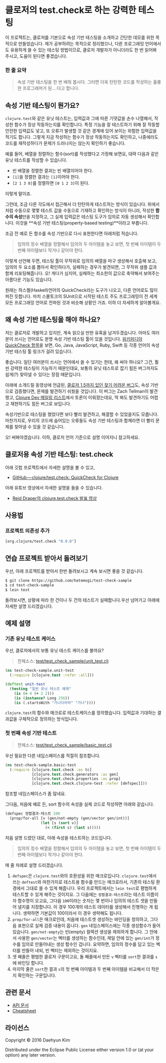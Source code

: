 # 클로저의 test.check로 하는 강력한 테스팅

이 프로젝트는, 클로저를 기본으로 속성 기반 테스팅을 소개하고 간단한 데모를 위한 목적으로 만들었습니다. 제가 공부하려는 목적으로 정리했으나, 다른 프로그래밍 언어에서도 유용하게 쓸 수 있는 테스팅 방법이므로, 클로저 개발자가 아니더라도 한 번 읽어봐 주시고, 도움이 된다면 좋겠습니다.

### 한 줄 요약

> 속성 기반 테스팅을 한 번 배워 봅시다. 그러면 더욱 탄탄한 코드를 작성하는 훌륭한 프로그래머가 된....다고 합니다.

## 속성 기반 테스팅이 뭔가요?

`clojure.test`와 같은 유닛 테스트는, 입력값과 그에 따른 기댓값을 손수 나열해서, 작성한 함수가 정상 작동하는지를 확인합니다. 특정 기능을 잘 테스트하기 위해 잘 작동할 안전한 입력값도 넣고, 또 오류가 발생할 것 같은 경계에 있어 보이는 위험한 입력값을 적기도 합니다. 그렇게 지금 작성하는 함수가 정상 작동하는지도 확인하고, 나중에라도 코드를 재작성하다가 문제가 드러나지는 않는지 확인하기 좋습니다.

예를 들어, 배열을 정렬하는 함수(sort)를 작성했다고 가정해 보면요, 대략 다음과 같은 유닛 테스트를 작성할 수 있습니다.

 * 빈 배열을 정렬한 결과는 빈 배열이어야 한다.
 * `[1]`을 정렬한 결과는 `[1]`이어야 한다.
 * `[2 1 3 0]`를 정렬하면 `[0 1 2 3]`이 된다.

이렇게 말이죠.

그런데, 조금 다른 각도에서 접근해서 더 탄탄하게 테스트하는 방식이 있습니다. 위에서처럼 수동으로 몇몇 테스트 값을 수동으로 기재하고 확인하는 방식이 아니라, 작성한 **함수의 속성**만을 지정하고, 그 실제 입력값은 테스팅 도구가 임의로 자동 생성해서 확인합니다. 이것을 **속성 기반 테스팅(property-based testing)**이라고 부릅니다.

조금 전 예로 든 함수를 속성 기반으로 다시 표현한다면 아래처럼 적습니다.

> 임의의 정수 배열을 정렬해서 임의의 두 아이템을 놓고 보면, 첫 번째 아이템이 두 번째 아이템보다 작거나 같아야 한다.

이렇게 선언해 두면, 테스팅 툴이 무작위로 임의의 배열을 마구 생성해서 호출해 보고, 임의의 두 요소를 뽑아서 확인하다가, 실패하는 경우가 발견되면, 그 무작위 샘플 값과 함께 리포팅해줍니다. 오! 게다가 심지어, 실패하는 최소한의 값으로 축약해서 보여주는 아름다운 기능도 있습니다.

원래는 하스켈(Haskell)언어의 QuickCheck라는 도구가 나오고, 다른 언어로도 많이 퍼진 듯합니다. 마치 스몰토크의 SUnit으로 시작된 테스트 주도 프로그래밍이 전 세계 모든 프로그래밍 언어로 전파된 것과 비슷해 상황인 거죠. 이하 더 자세하게 알아볼게요.

## 왜 속성 기반 테스팅을 해야 하나요?

저는 클로저로 개발하고 있지만, 계속 읽으실 만한 유혹을 남겨두겠습니다. 아마도 여러분이 쓰시는 언어로도 분명 속성 기반 테스팅 툴이 있을 것입니다. [위키피디아 QuickCheck 항목](https://en.wikipedia.org/wiki/QuickCheck)을 보면, Go, Java, JavaScript, Ruby, Swift 등 각종 언어의 속성 기반 테스팅 툴 링크가 걸려 있습니다.

좋습니다. 일단 여러분이 쓰시는 언어에서 쓸 수 있기는 한데, 왜 써야 하나요? 그건, 훨씬 강력한 테스팅이 가능하기 때문인데요, 보통의 유닛 테스트로 잡기 힘든 버그까지도 쉽게(?) 찾아낼 수 있다는 장점 때문입니다.

아래에 소개드릴 동영상에 언급된, [클로저 1.5까지 있던 찾기 어려운 버그](http://dev.clojure.org/jira/browse/CLJ-1285)도, 속성 기반으로 검증했다면, 문제를 발견하기 쉬웠을 것입니다. 이 버그는 Zach Tellman이 발견했고, [Clojure Dev 메일링 리스트](https://groups.google.com/forum/#!msg/clojure-dev/HvppNjEH5Qc/1wZ-6qE7nWgJ)에서 토론이 이뤄졌는데요, 딱 봐도 발견하기도 어렵고 재현하기도 힘든 버그로 보입니다.

속성기반으로 테스팅을 했었다면 보다 빨리 발견하고, 해결할 수 있었을지도 모릅니다. 마찬가지로, 우리의 코드에 숨어있는 오류들도 속성 기반 테스팅과 함께라면 더 빨리 문제를 찾아낼 수 있을 것 같습니다.

오! 써봐야겠습니다. 이하, 클로저 언어 기준으로 설명 이어지니 참고하세요.

## 클로저용 속성 기반 테스팅: test.check

아래 깃헙 프로젝트에서 자세한 설명을 볼 수 있고,

* [GitHub — clojure/test.check: QuickCheck for Clojure](https://github.com/clojure/test.check)

아래 유튜브 영상에서 자세한 설명을 들을 수 있습니다.

* [Reid Draper의 clojure.test.check 발표 영상](https://youtu.be/JMhNINPo__g)

## 사용법

### 프로젝트 의존성 추가

```clojure
[org.clojure/test.check "0.9.0"]
```

## 연습 프로젝트 받아서 돌려보기

우선, 아래 프로젝트를 받아서 한번 돌려보시고 계속 보시면 좋을 것 같습니다.

```bash
$ git clone https://github.com/hatemogi/test-check-sample
$ cd test-check-sample
$ lein test
```

돌려보시면, 상황에 따라 한 건이나 두 건의 테스트가 실패합니다.우선 넘어가고 아래에 자세한 설명 드리겠습니다.

## 예제 설명

### 기존 유닛 테스트 케이스

우선, 클로저에서의 보통 유닛 테스트 케이스를 볼까요?

> 전체소스: [test/test_check_sample/unit_test.clj](https://github.com/hatemogi/test-check-sample/blob/master/test/test_check_sample/unit_test.clj)

```clojure
(ns test-check-sample.unit-test
  (:require [clojure.test :refer :all]))

(deftest unit-test
  (testing "일반 유닛 테스트 예제"
    (is (= 4 (+ 2 2)))
    (is (instance? Long 256))
    (is (.startsWith "가나다라마" "가나"))))
```

`clojure.test`의 함수와 매크로로 테스트케이스를 정의했습니다. 입력값과 기대하는 결과값을 구체적으로 정의하는 방식입니다.

### 첫 번째 속성 기반 테스트

> 전체소스: [test/test_check_sample/basic_test.clj](https://github.com/hatemogi/test-check-sample/blob/master/test/test_check_sample/basic_test.clj)

우선 필요한 다른 네임스페이스를 적절히 참조합니다.

```clojure
(ns test-check-sample.basic-test
  (:require [clojure.test.check :as tc]
            [clojure.test.check.generators :as gen]
            [clojure.test.check.properties :as prop]
            [clojure.test.check.clojure-test :refer [defspec]]))
```

참조할 네임스페이스가 좀 많네요.

그다음, 처음에 예로 든, sort 함수의 속성을 실제 코드로 작성하면 아래와 같습니다.

```clojure
(defspec 정렬결과-테스트 100
  (prop/for-all [v (gen/not-empty (gen/vector gen/int))]
                (let [s (sort v)]
                  (< (first s) (last s)))))
```

처음 설명 드렸던 대로, 아래 속성을 테스트하는 코드입니다.

> 임의의 정수 배열을 정렬해서 임의의 두 아이템을 놓고 보면, 첫 번째 아이템이 두 번째 아이템보다 작거나 같아야 한다.

매 줄 차례로 설명 드리겠습니다.

1. `defspec`은 `clojure.test`와의 호환성을 위한 매크로입니다. `clojure.test`에서 쓰는 `deftest`와 마찬가지로 테스트용 함수를 만드는 매크로라서, 기존의 테스팅 환경에서 그대로 쓸 수 있게 해줍니다. 우리 프로젝트에서는 `lein test`로 평범하게 테스트할 수 있게 해주는 것이지요. 그 다음에는 `정렬결과-테스트`라는 테스트 이름이자 함수명이 오고요, 그다음 `100`이라는 숫자는 몇 번이나 임의의 테스트 셋을 만들어 낼지를 지정합니다. 이 경우 100개의 테스트 데이터를 생성해서 진행하는 게 됩니다. 생략하면 기본값이 100이라서 이 경우 생략해도 됩니다.
1. `prop/for-all`은 매크로인데, 처음에 테스트셋 생성하는 바인딩을 정의하고, 그다음 표현으로 실제 검증 내용이 옵니다. `gen` 네임스페이스에는 각종 생성함수가 들어있습니다. `gen/not-empty`는 빈(empty) 컬렉션 생성을 제외하게 합니다. 그 안에서 사용한 `gen/vector`는 벡터를 생성하는 함수인데, 제일 안에 있는 `gen/int`가 정수를 임의로 만들어내는 생성 함수인 겁니다. 요약하면, 임의의 정수를 담고 있는 벡터를 만들어 내되, 빈 벡터는 제외하는 것이지요.
1. 셋 째줄은 평범한 클로저 구문이고요, 둘 째줄에서 만든 `v` 벡터를 `sort`한 결과를 `s`에 바인딩 합니다.
1. 마지막 줄은 `sort`한 결과 `s`의 첫 번째 아이템과 두 번째 아이템을 비교해서 더 작은지 확인하는 구문입니다.

## 관련 문서

 * [API 문서](http://clojure.github.io/test.check/)
 * [Cheatsheet](https://github.com/clojure/test.check/blob/master/doc/cheatsheet.md)

## 라이선스

Copyright © 2016 Daehyun Kim

Distributed under the Eclipse Public License either version 1.0 or (at
your option) any later version.
